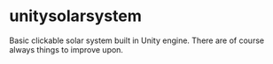 # unitysolarsystem

Basic clickable solar system built in Unity engine. There are of course always things to improve upon.
